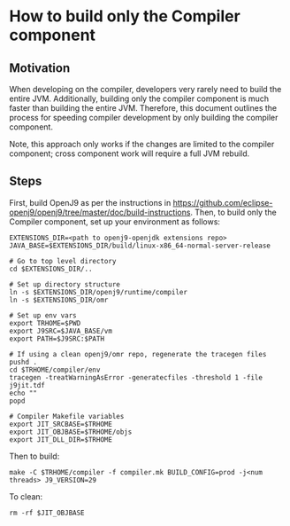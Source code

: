 <!--
Copyright (c) 2019, 2021 IBM Corp. and others

This program and the accompanying materials are made available under
the terms of the Eclipse Public License 2.0 which accompanies this
distribution and is available at https://www.eclipse.org/legal/epl-2.0/
or the Apache License, Version 2.0 which accompanies this distribution and
is available at https://www.apache.org/licenses/LICENSE-2.0.

This Source Code may also be made available under the following
Secondary Licenses when the conditions for such availability set
forth in the Eclipse Public License, v. 2.0 are satisfied: GNU
General Public License, version 2 with the GNU Classpath
Exception [1] and GNU General Public License, version 2 with the
OpenJDK Assembly Exception [2].

[1] https://www.gnu.org/software/classpath/license.html
[2] https://openjdk.org/legal/assembly-exception.html

SPDX-License-Identifier: EPL-2.0 OR Apache-2.0 OR GPL-2.0 WITH Classpath-exception-2.0 OR LicenseRef-GPL-2.0 WITH Assembly-exception
-->

# How to build only the Compiler component

## Motivation
When developing on the compiler, developers very rarely need to build
the entire JVM. Additionally, building only the compiler component is 
much faster than building the entire JVM. Therefore, this document 
outlines the process for speeding compiler development by only building
the compiler component. 

Note, this approach only works if the changes are limited to the compiler
component; cross component work will require a full JVM rebuild. 

## Steps

First, build OpenJ9 as per the instructions 
in https://github.com/eclipse-openj9/openj9/tree/master/doc/build-instructions.
Then, to build only the Compiler component, set up your environment as 
follows:

```
EXTENSIONS_DIR=<path to openj9-openjdk extensions repo>
JAVA_BASE=$EXTENSIONS_DIR/build/linux-x86_64-normal-server-release

# Go to top level directory
cd $EXTENSIONS_DIR/..

# Set up directory structure
ln -s $EXTENSIONS_DIR/openj9/runtime/compiler
ln -s $EXTENSIONS_DIR/omr

# Set up env vars
export TRHOME=$PWD
export J9SRC=$JAVA_BASE/vm
export PATH=$J9SRC:$PATH

# If using a clean openj9/omr repo, regenerate the tracegen files
pushd .
cd $TRHOME/compiler/env
tracegen -treatWarningAsError -generatecfiles -threshold 1 -file j9jit.tdf
echo ""
popd

# Compiler Makefile variables
export JIT_SRCBASE=$TRHOME
export JIT_OBJBASE=$TRHOME/objs
export JIT_DLL_DIR=$TRHOME
```

Then to build:
```
make -C $TRHOME/compiler -f compiler.mk BUILD_CONFIG=prod -j<num threads> J9_VERSION=29
```
To clean:
```
rm -rf $JIT_OBJBASE
```
